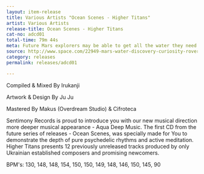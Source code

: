```yaml
---
layout: item-release
title: Various Artists "Ocean Scenes - Higher Titans"
artist: Various Artists
release-title: Ocean Scenes - Higher Titans
cat-no: adcd01
total-time: 79m 44s
meta: Future Mars explorers may be able to get all the water they need out of the red dirt beneath their boots.
source: http://www.space.com/22949-mars-water-discovery-curiosity-rover.html
category: releases
permalink: releases/adcd01

---
```


Compiled & Mixed By Irukanji

Artwork & Design By Ju Ju

Mastered By Makus (Overdream Studio) & Cifroteca

Sentimony Records is proud to introduce you with our new musical direction more deeper musical appearance - Aqua Deep Music.
The first CD from the future series of releases - Ocean Scenes, was specially made for You to demonstrate the depth of pure psychedelic rhythms and active meditation.
Higher Titans presents 12 previously unreleased tracks produced by only Ukrainian established composers and promising newcomers.

BPM's: 130, 148, 148, 154, 150, 150, 149, 148, 146, 150, 145, 90 

